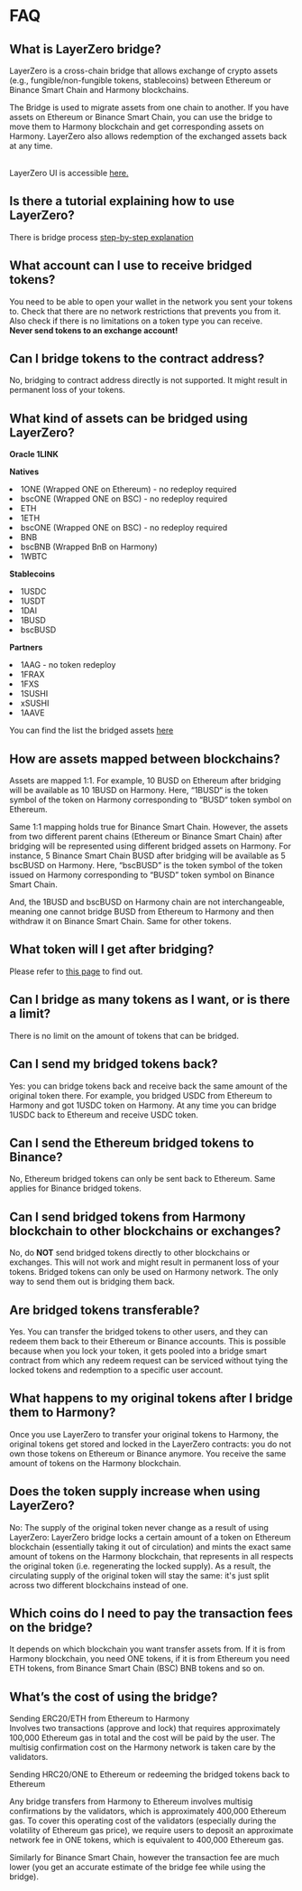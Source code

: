 # FAQ

## What is LayerZero bridge?
LayerZero is a cross-chain bridge that allows exchange of crypto assets
(e.g., fungible/non-fungible tokens, stablecoins) between Ethereum or
Binance Smart Chain and Harmony blockchains.

The Bridge is used to migrate assets from one chain to another.
If you have assets on Ethereum or Binance Smart Chain, you can use the bridge to move them to Harmony blockchain and get corresponding assets on
Harmony. LayerZero also allows redemption of the exchanged assets back at any time.

<br />
LayerZero UI is accessible 
<a href="https://layerzero.bridge.harmony.one/" target="_blank">
here.
</a>


## Is there a tutorial explaining how to use LayerZero?
There is bridge process [step-by-step explanation](bridging-tutorial.md)

## What account can I use to receive bridged tokens?
You need to be able to open your wallet in the network you sent your tokens to.
Check that there are no network restrictions that prevents you from it.
Also check if there is no limitations on a token type you can receive.
<br>**Never send tokens to an exchange account!**

## Can I bridge tokens to the contract address? 
No, bridging to contract address directly is not supported. 
It might result in permanent loss of your tokens.

## What kind of assets can be bridged using LayerZero?
<b> Oracle 1LINK</b><br/>

[//]: # (ProxyERC20: 0xEe381e476b4335B8584A2026f3E845edaC2c69de<br/>)

[//]: # (ProxyHRC20: 0x6bEe6e5cf8E02833550B228D9CC6aD19Dae3743E)

<b>Natives</b>
<li>1ONE (Wrapped ONE on Ethereum) - no redeploy required</li>
<li>bscONE (Wrapped ONE on BSC) - no redeploy required</li>

[//]: # (Bsc: 0x03fF0ff224f904be3118461335064bB48Df47938)

[//]: # (ProxyBEP20: 0x55b9b75F2D456D010e6b8c6F62544c6EfC1c101D)

[//]: # (ProxyHRC20: 0x5B18a4E73F9A4fe337A072516b317863Ad3046aA)

<li>ETH </li>

[//]: # (ProxyERC20: 0x768Fa1aBbC38054f9fB2218e97778CC7b110C779<br/>)

[//]: # (ProxyHRC20: 0x905582f21fB9855c809d5b8933272a292dfbB138)

<li>1ETH</li>

[//]: # (Eth: Native token<br/>)

[//]: # (Hmy: 0x4cC435d7b9557d54d6EF02d69Bbf72634905Bf11<br/>)

[//]: # (ProxyERC20: 0x1Edb8BdeD80E1b87eD19EE7D97Ee80B4fDb615c1<br/>)

[//]: # (ProxyHRC20: 0x8d1eBcDa83fd905b597bF6d3294766B64ecF2AA7)

<li>bscONE (Wrapped ONE on BSC) - no redeploy required</li>
<li>BNB</li>

[//]: # (ProxyBEP20: 0x55b9b75F2D456D010e6b8c6F62544c6EfC1c101D<br/>)

[//]: # (ProxyHRC20: 0x5B18a4E73F9A4fe337A072516b317863Ad3046aA)

<li>bscBNB (Wrapped BnB on Harmony)</li>

[//]: # (HRC20 token: 0xDC60CcF6Ae05f898F4255EF580E731b4011100Ec<br/>)

[//]: # (ProxyBEP20: 0x128AEdC7f41ffb82131215e1722D8366faaD0CD4<br/>)

[//]: # (ProxyHRC20: 0x2c99FB3Da8c9308991C428f56D9F269F007Bd843)


<li>1WBTC</li>

[//]: # (Eth: 0x2260FAC5E5542a773Aa44fBCfeDf7C193bc2C599<br/>)

[//]: # (Hmy: 0x118f50d23810c5E09Ebffb42d7D3328dbF75C2c2<br/>)

[//]: # (ProxyERC20: 0x7A49bede3363304D69A0e09548B8B4c5EfD84ba4<br/>)

[//]: # (ProxyHRC20: 0x55E63987e788B1C1C13d70f0592e678f38943e73)

<b>Stablecoins</b>

<li>1USDC</li>

[//]: # (Eth: 0xA0b86991c6218b36c1d19D4a2e9Eb0cE3606eB48<br/>)

[//]: # (Hmy: 0xBC594CABd205bD993e7FfA6F3e9ceA75c1110da5<br/>)

[//]: # (ProxyERC20: 0x4f52b41a778761bd2eea5b7b7ed8cbdaa02cef3e<br/>)

[//]: # (ProxyHRC20: 0xfB5a2461D49D83348C557A5Ad7AA938DCF444d7f)
<li>1USDT</li>

[//]: # (Eth: 0xdAC17F958D2ee523a2206206994597C13D831ec7<br/>)

[//]: # (Hmy: 0xF2732e8048f1a411C63e2df51d08f4f52E598005<br/>)

[//]: # (ProxyERC20: 0xF6a097b278383eF0A800ABD7d700b29B159B19b5<br/>)

[//]: # (ProxyHRC20: 0x9e61d6A7B4746922E68D710d9454D3558BC8dF1C)
<li>1DAI</li>

[//]: # (Eth: 0x6B175474E89094C44Da98b954EedeAC495271d0F<br/>)

[//]: # (Hmy: 0xd068722E4e1387E4958300D1e625d2878f784125<br/>)

[//]: # (ProxyERC20: 0x85db5268403700e901285E8B8Fb0CADf4212B95E<br/>)

[//]: # (ProxyHRC20: 0x664491FD329a1b98d83Cf585CC2e54af5Ab11CBD)
<li>1BUSD</li>

[//]: # (Eth: 0x4Fabb145d64652a948d72533023f6E7A623C7C53<br/>)

[//]: # (Hmy: 0xFeee03BFBAA49dc8d11DDAab8592546018dfb709<br/>)

[//]: # (ProxyERC20: 0xAd7514b8B1EADFad8B1Ff0873Dba52E304C87446<br/>)

[//]: # (ProxyHRC20: 0xaDC74a8D0A066519252eF2C61776552e7bD2ab8c)
<li>bscBUSD</li>

[//]: # (Bsc: 0xe9e7CEA3DedcA5984780Bafc599bD69ADd087D56<br/>)

[//]: # (Hmy: 0x1Aa1F7815103c0700b98f24138581b88d4cf9769<br/>)

[//]: # (ProxyBEP20: 0x98e871aB1cC7e3073B6Cc1B661bE7cA678A33f7F<br/>)

[//]: # (ProxyHRC20: 0x10681e186C5A9565230BADd8c9422bf26C2D8B21)

<b>Partners</b>
<li>1AAG - no token redeploy</li>

[//]: # (Token: 0xAE0609A062a4eAED49dE28C5f6A193261E0150eA<br/>)

[//]: # (ProxyERC20: 0x128AEdC7f41ffb82131215e1722D8366faaD0CD4<br/>)

[//]: # (ProxyHRC20: 0x3a220588A9c76Cc928a10cDa5D59162A4B328c51)
<li>1FRAX</li>

[//]: # (Token: 0xd9E290C1Cb1cAF57ca12A4F03fC3eE5689bF2D83<br/>)

[//]: # (ProxyERC20: 0x0486d2c4E7Be28c8B45459DcB23De077c03b299d<br/>)

[//]: # (ProxyHRC20: 0x869860b1086103077780657788871EB5d510985a)
<li>1FXS</li>

[//]: # (Token: 0xbea6830380Dfb0283A699B0E085309215A24d9cc<br/>)

[//]: # (ProxyERC20: 0x3e843802863904CB57C8f0f810e430A49C841d02<br/>)

[//]: # (ProxyHRC20: 0xF689CD65C3d981DC68545eC1E8e666C243cEA028)
<li>1SUSHI</li>

[//]: # (Token: 0x41b7199da8276DbdEd449D717BAFFaB8C43A6a10<br/>)

[//]: # (ProxyERC20: 0x7b0c1DDBef7ce61911208f84cfc0BcD1184236d0<br/>)

[//]: # (ProxyHRC20: 0x7E46C325ca5119F379D9911EDF11f57dF94144F4)
<li>xSUSHI</li>

[//]: # (Token: 0x4caC2771ab80107a5035bFEc0aB7E745ed598D8D<br/>)

[//]: # (ProxyERC20: 0x85bA92E2adE9EF7857850C7c0E6f7AC441fA6E57<br/>)

[//]: # (ProxyHRC20: 0x2d69DD6489345F87326CF97E14A8bD65a51b8d59)
<li>1AAVE</li>

[//]: # (Token: 0x8fD86715C0939138ff8D268B3fbF23043856a52e<br/>)

[//]: # (ProxyERC20: 0xAB29422593a2044DAA02150C9Bb145d587cf4FDB<br/>)

[//]: # (ProxyHRC20: 0x5085d983C015e06d73111DAb1B1ff7B3912e5bC6)

You can find the list the bridged assets 
<a href="https://layerzero.bridge.harmony.one/tokens" target="_blank">
here
</a>

## How are assets mapped between blockchains?
Assets are mapped 1:1. For example, 10 BUSD on Ethereum after
bridging will be available as 10 1BUSD on Harmony. Here, “1BUSD“ is
the token symbol of the token on Harmony corresponding to “BUSD“ token symbol on Ethereum.

Same 1:1 mapping holds true for Binance Smart Chain. However, the
assets from two different parent chains (Ethereum or Binance Smart
Chain) after bridging will be represented using different bridged
assets on Harmony. For instance, 5 Binance Smart Chain BUSD after
bridging will be available as 5 bscBUSD on Harmony. Here, “bscBUSD”
is the token symbol of the token issued on Harmony corresponding to
“BUSD” token symbol on Binance Smart Chain.

And, the 1BUSD and bscBUSD on Harmony chain are not interchangeable, meaning one
cannot bridge BUSD from Ethereum to Harmony and then withdraw it on
Binance Smart Chain. Same for other tokens.

## What token will I get after bridging?
Please refer to [this page](bridged-tokens.md) to find out.

## Can I bridge as many tokens as I want, or is there a limit?
There is no limit on the amount of tokens that can be bridged.

## Can I send my bridged tokens back?
Yes: you can bridge tokens back and receive back the same amount of the original token there.
For example, you bridged USDC from Ethereum to Harmony and got 1USDC token on Harmony. 
At any time you can bridge 1USDC back to Ethereum and receive USDC token.

## Can I send the Ethereum bridged tokens to Binance?
No, Ethereum bridged tokens can only be sent back to Ethereum. 
Same applies for Binance bridged tokens.

## Can I send bridged tokens from Harmony blockchain to other blockchains or exchanges?
No, do **NOT** send bridged tokens directly to other blockchains or exchanges. 
This will not work and might result in permanent loss of your tokens. 
Bridged tokens can only be used on Harmony network. The only way to send them out is bridging them back.

## Are bridged tokens transferable?
Yes. You can transfer the bridged tokens to other users, and they can
redeem them back to their Ethereum or Binance accounts. This is possible because
when you lock your token, it gets pooled into a bridge smart contract
from which any redeem request can be serviced without tying the locked
tokens and redemption to a specific user account.

## What happens to my original tokens after I bridge them to Harmony?
Once you use LayerZero to transfer your original tokens to 
Harmony, the original tokens get stored and locked in the LayerZero
contracts: you do not own those tokens on Ethereum or Binance anymore. 
You receive the same amount of tokens on the Harmony blockchain.

## Does the token supply increase when using LayerZero?
No: The supply of the original token never change as a result of using
LayerZero: LayerZero bridge locks a certain amount of a token on Ethereum
blockchain (essentially taking it out of circulation) and mints the
exact same amount of tokens on the Harmony blockchain, that represents
in all respects the original token (i.e. regenerating the locked
supply). As a result, the circulating supply of the original token will
stay the same: it's just split across two different blockchains instead
of one.

## Which coins do I need to pay the transaction fees on the bridge?
It depends on which blockchain you want transfer assets from. If it is from Harmony blockchain, you need ONE tokens, if it is from Ethereum you need ETH tokens, from Binance Smart Chain (BSC) BNB tokens and so on.

## What’s the cost of using the bridge?
Sending ERC20/ETH from Ethereum to Harmony
<br />
Involves two transactions (approve and lock) that requires
approximately 100,000 Ethereum gas in total and the cost will be paid
by the user. The multisig confirmation cost on the Harmony network is
taken care by the validators.

Sending HRC20/ONE to Ethereum or redeeming the bridged tokens back
to Ethereum

Any bridge transfers from Harmony to Ethereum involves multisig
confirmations by the validators, which is approximately 400,000
Ethereum gas. To cover this operating cost of the validators
(especially during the volatility of Ethereum gas price), we require
users to deposit an approximate network fee in ONE tokens, which is
equivalent to 400,000 Ethereum gas.

Similarly for Binance Smart Chain, however the transaction fee are
much lower (you get an accurate estimate of the bridge fee while using
the bridge).


